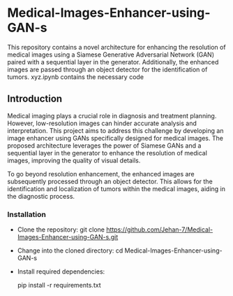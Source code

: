 # Medical-Images-Enhancer-using-GAN-s

This repository contains a novel architecture for enhancing the resolution of medical images using a Siamese Generative Adversarial Network (GAN) paired with a sequential layer in the generator. Additionally, the enhanced images are passed through an object detector for the identification of tumors.
xyz.ipynb contains the necessary code
## Introduction

Medical imaging plays a crucial role in diagnosis and treatment planning. However, low-resolution images can hinder accurate analysis and interpretation. This project aims to address this challenge by developing an image enhancer using GANs specifically designed for medical images. The proposed architecture leverages the power of Siamese GANs and a sequential layer in the generator to enhance the resolution of medical images, improving the quality of visual details.

To go beyond resolution enhancement, the enhanced images are subsequently processed through an object detector. This allows for the identification and localization of tumors within the medical images, aiding in the diagnostic process.

### Installation
  *  Clone the repository:
      git clone https://github.com/Jehan-7/Medical-Images-Enhancer-using-GAN-s.git

  *   Change into the cloned directory:
        cd Medical-Images-Enhancer-using-GAN-s

  *   Install required dependencies:

        pip install -r requirements.txt



